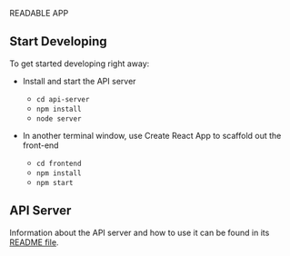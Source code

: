 READABLE APP
## Start Developing

To get started developing right away:

* Install and start the API server

    - `cd api-server`
    - `npm install`
    - `node server`
* In another terminal window, use Create React App to scaffold out the front-end

    
    - `cd frontend`
    - `npm install`
    - `npm start`

## API Server

Information about the API server and how to use it can be found in its [README file](api-server/README.md).
